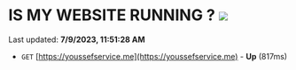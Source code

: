 # IS MY WEBSITE RUNNING ? [![](https://img.shields.io/static/v1?label=Sponsor&message=%E2%9D%A4&logo=GitHub&color=%23fe8e86)](https://github.com/sponsors/<username>)

Last updated: **7/9/2023, 11:51:28 AM**

- `GET` [https://youssefservice.me](https://youssefservice.me) - **Up** (817ms)
